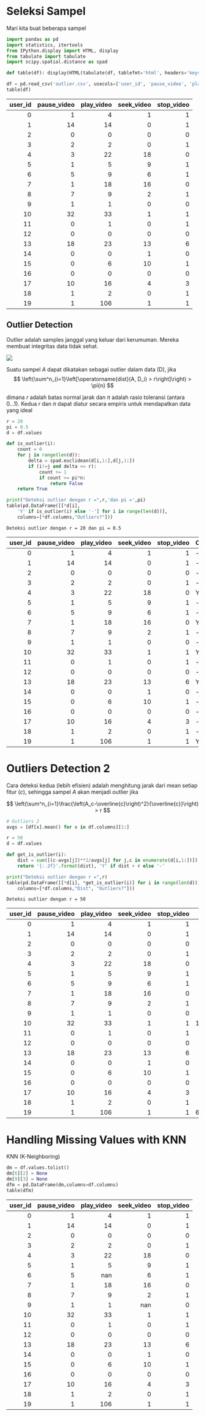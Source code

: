# Seleksi Sampel

Mari kita buat beberapa sampel


```python
import pandas as pd
import statistics, itertools
from IPython.display import HTML, display
from tabulate import tabulate
import scipy.spatial.distance as spad

def table(df): display(HTML(tabulate(df, tablefmt='html', headers='keys', showindex=False)))
```


```python
df = pd.read_csv('outlier.csv', usecols=['user_id', 'pause_video', 'play_video', 'seek_video', 'stop_video'], nrows=20)
table(df)
```


<table>
<thead>
<tr><th style="text-align: right;">  user_id</th><th style="text-align: right;">  pause_video</th><th style="text-align: right;">  play_video</th><th style="text-align: right;">  seek_video</th><th style="text-align: right;">  stop_video</th></tr>
</thead>
<tbody>
<tr><td style="text-align: right;">        0</td><td style="text-align: right;">            1</td><td style="text-align: right;">           4</td><td style="text-align: right;">           1</td><td style="text-align: right;">           1</td></tr>
<tr><td style="text-align: right;">        1</td><td style="text-align: right;">           14</td><td style="text-align: right;">          14</td><td style="text-align: right;">           0</td><td style="text-align: right;">           1</td></tr>
<tr><td style="text-align: right;">        2</td><td style="text-align: right;">            0</td><td style="text-align: right;">           0</td><td style="text-align: right;">           0</td><td style="text-align: right;">           0</td></tr>
<tr><td style="text-align: right;">        3</td><td style="text-align: right;">            2</td><td style="text-align: right;">           2</td><td style="text-align: right;">           0</td><td style="text-align: right;">           1</td></tr>
<tr><td style="text-align: right;">        4</td><td style="text-align: right;">            3</td><td style="text-align: right;">          22</td><td style="text-align: right;">          18</td><td style="text-align: right;">           0</td></tr>
<tr><td style="text-align: right;">        5</td><td style="text-align: right;">            1</td><td style="text-align: right;">           5</td><td style="text-align: right;">           9</td><td style="text-align: right;">           1</td></tr>
<tr><td style="text-align: right;">        6</td><td style="text-align: right;">            5</td><td style="text-align: right;">           9</td><td style="text-align: right;">           6</td><td style="text-align: right;">           1</td></tr>
<tr><td style="text-align: right;">        7</td><td style="text-align: right;">            1</td><td style="text-align: right;">          18</td><td style="text-align: right;">          16</td><td style="text-align: right;">           0</td></tr>
<tr><td style="text-align: right;">        8</td><td style="text-align: right;">            7</td><td style="text-align: right;">           9</td><td style="text-align: right;">           2</td><td style="text-align: right;">           1</td></tr>
<tr><td style="text-align: right;">        9</td><td style="text-align: right;">            1</td><td style="text-align: right;">           1</td><td style="text-align: right;">           0</td><td style="text-align: right;">           0</td></tr>
<tr><td style="text-align: right;">       10</td><td style="text-align: right;">           32</td><td style="text-align: right;">          33</td><td style="text-align: right;">           1</td><td style="text-align: right;">           1</td></tr>
<tr><td style="text-align: right;">       11</td><td style="text-align: right;">            0</td><td style="text-align: right;">           1</td><td style="text-align: right;">           0</td><td style="text-align: right;">           1</td></tr>
<tr><td style="text-align: right;">       12</td><td style="text-align: right;">            0</td><td style="text-align: right;">           0</td><td style="text-align: right;">           0</td><td style="text-align: right;">           0</td></tr>
<tr><td style="text-align: right;">       13</td><td style="text-align: right;">           18</td><td style="text-align: right;">          23</td><td style="text-align: right;">          13</td><td style="text-align: right;">           6</td></tr>
<tr><td style="text-align: right;">       14</td><td style="text-align: right;">            0</td><td style="text-align: right;">           0</td><td style="text-align: right;">           1</td><td style="text-align: right;">           0</td></tr>
<tr><td style="text-align: right;">       15</td><td style="text-align: right;">            0</td><td style="text-align: right;">           6</td><td style="text-align: right;">          10</td><td style="text-align: right;">           1</td></tr>
<tr><td style="text-align: right;">       16</td><td style="text-align: right;">            0</td><td style="text-align: right;">           0</td><td style="text-align: right;">           0</td><td style="text-align: right;">           0</td></tr>
<tr><td style="text-align: right;">       17</td><td style="text-align: right;">           10</td><td style="text-align: right;">          16</td><td style="text-align: right;">           4</td><td style="text-align: right;">           3</td></tr>
<tr><td style="text-align: right;">       18</td><td style="text-align: right;">            1</td><td style="text-align: right;">           2</td><td style="text-align: right;">           0</td><td style="text-align: right;">           1</td></tr>
<tr><td style="text-align: right;">       19</td><td style="text-align: right;">            1</td><td style="text-align: right;">         106</td><td style="text-align: right;">           1</td><td style="text-align: right;">           1</td></tr>
</tbody>
</table>


## Outlier Detection

Outlier adalah samples janggal yang keluar dari kerumuman. Mereka membuat integritas data tidak sehat.

![](https://paper-attachments.dropbox.com/s_1185AEC62427E23657579AF288686866FF5B3F65A0E36E86D1A293C6B0CCF4B4_1553405161903_sqDCqTEGAmcjqerU4VmkGaw.png)

Suatu sampel $A$ dapat dikatakan sebagai outlier dalam data (D), jika 
$$  \left(\sum^n_{i=1}\left[\operatorname{dist}(A, D_i) > r\right]\right) > \pi{n} $$

dimana $r$ adalah batas normal jarak dan $\pi$ adalah rasio toleransi (antara 0...1). Kedua $r$ dan  $\pi$ dapat diatur secara empiris untuk mendapatkan data yang ideal


```python
r = 20
pi = 0.5
d = df.values

def is_outlier(i):
    count = 0
    for j in range(len(d)):
        delta = spad.euclidean(d[i,1:],d[j,1:])
        if (i!=j and delta <= r):
            count += 1
            if count >= pi*n:
                return False
    return True

print("Deteksi outlier dengan r =",r,'dan pi =',pi)
table(pd.DataFrame([[*d[i], 
    'Y' if is_outlier(i) else '-'] for i in range(len(d))], 
    columns=[*df.columns,"Outliers?"]))
```

    Deteksi outlier dengan r = 20 dan pi = 0.5
    


<table>
<thead>
<tr><th style="text-align: right;">  user_id</th><th style="text-align: right;">  pause_video</th><th style="text-align: right;">  play_video</th><th style="text-align: right;">  seek_video</th><th style="text-align: right;">  stop_video</th><th>Outliers?  </th></tr>
</thead>
<tbody>
<tr><td style="text-align: right;">        0</td><td style="text-align: right;">            1</td><td style="text-align: right;">           4</td><td style="text-align: right;">           1</td><td style="text-align: right;">           1</td><td>-          </td></tr>
<tr><td style="text-align: right;">        1</td><td style="text-align: right;">           14</td><td style="text-align: right;">          14</td><td style="text-align: right;">           0</td><td style="text-align: right;">           1</td><td>-          </td></tr>
<tr><td style="text-align: right;">        2</td><td style="text-align: right;">            0</td><td style="text-align: right;">           0</td><td style="text-align: right;">           0</td><td style="text-align: right;">           0</td><td>-          </td></tr>
<tr><td style="text-align: right;">        3</td><td style="text-align: right;">            2</td><td style="text-align: right;">           2</td><td style="text-align: right;">           0</td><td style="text-align: right;">           1</td><td>-          </td></tr>
<tr><td style="text-align: right;">        4</td><td style="text-align: right;">            3</td><td style="text-align: right;">          22</td><td style="text-align: right;">          18</td><td style="text-align: right;">           0</td><td>Y          </td></tr>
<tr><td style="text-align: right;">        5</td><td style="text-align: right;">            1</td><td style="text-align: right;">           5</td><td style="text-align: right;">           9</td><td style="text-align: right;">           1</td><td>-          </td></tr>
<tr><td style="text-align: right;">        6</td><td style="text-align: right;">            5</td><td style="text-align: right;">           9</td><td style="text-align: right;">           6</td><td style="text-align: right;">           1</td><td>-          </td></tr>
<tr><td style="text-align: right;">        7</td><td style="text-align: right;">            1</td><td style="text-align: right;">          18</td><td style="text-align: right;">          16</td><td style="text-align: right;">           0</td><td>Y          </td></tr>
<tr><td style="text-align: right;">        8</td><td style="text-align: right;">            7</td><td style="text-align: right;">           9</td><td style="text-align: right;">           2</td><td style="text-align: right;">           1</td><td>-          </td></tr>
<tr><td style="text-align: right;">        9</td><td style="text-align: right;">            1</td><td style="text-align: right;">           1</td><td style="text-align: right;">           0</td><td style="text-align: right;">           0</td><td>-          </td></tr>
<tr><td style="text-align: right;">       10</td><td style="text-align: right;">           32</td><td style="text-align: right;">          33</td><td style="text-align: right;">           1</td><td style="text-align: right;">           1</td><td>Y          </td></tr>
<tr><td style="text-align: right;">       11</td><td style="text-align: right;">            0</td><td style="text-align: right;">           1</td><td style="text-align: right;">           0</td><td style="text-align: right;">           1</td><td>-          </td></tr>
<tr><td style="text-align: right;">       12</td><td style="text-align: right;">            0</td><td style="text-align: right;">           0</td><td style="text-align: right;">           0</td><td style="text-align: right;">           0</td><td>-          </td></tr>
<tr><td style="text-align: right;">       13</td><td style="text-align: right;">           18</td><td style="text-align: right;">          23</td><td style="text-align: right;">          13</td><td style="text-align: right;">           6</td><td>Y          </td></tr>
<tr><td style="text-align: right;">       14</td><td style="text-align: right;">            0</td><td style="text-align: right;">           0</td><td style="text-align: right;">           1</td><td style="text-align: right;">           0</td><td>-          </td></tr>
<tr><td style="text-align: right;">       15</td><td style="text-align: right;">            0</td><td style="text-align: right;">           6</td><td style="text-align: right;">          10</td><td style="text-align: right;">           1</td><td>-          </td></tr>
<tr><td style="text-align: right;">       16</td><td style="text-align: right;">            0</td><td style="text-align: right;">           0</td><td style="text-align: right;">           0</td><td style="text-align: right;">           0</td><td>-          </td></tr>
<tr><td style="text-align: right;">       17</td><td style="text-align: right;">           10</td><td style="text-align: right;">          16</td><td style="text-align: right;">           4</td><td style="text-align: right;">           3</td><td>-          </td></tr>
<tr><td style="text-align: right;">       18</td><td style="text-align: right;">            1</td><td style="text-align: right;">           2</td><td style="text-align: right;">           0</td><td style="text-align: right;">           1</td><td>-          </td></tr>
<tr><td style="text-align: right;">       19</td><td style="text-align: right;">            1</td><td style="text-align: right;">         106</td><td style="text-align: right;">           1</td><td style="text-align: right;">           1</td><td>Y          </td></tr>
</tbody>
</table>


# Outliers Detection 2 

Cara deteksi kedua (lebih efisien) adalah menghitung jarak dari mean setiap fitur ($c$), sehingga sampel $A$ akan menjadi outlier jika

$$ \left(\sum^n_{i=1}\frac{\left(A_c-\overline{c}\right)^2}{\overline{c}}\right) > r $$


```python
# Outliers 2
avgs = [df[x].mean() for x in df.columns][1:]

r = 50
d = df.values

def get_is_outlier(i):
    dist = sum([(c-avgs[j])**2/avgs[j] for j,c in enumerate(d[i,1:])])
    return '{:.2f}'.format(dist), 'Y' if dist > r else '-'

print("Deteksi outlier dengan r =",r)
table(pd.DataFrame([[*d[i], *get_is_outlier(i)] for i in range(len(d))], 
    columns=[*df.columns,"Dist", "Outliers?"]))

```

    Deteksi outlier dengan r = 50
    


<table>
<thead>
<tr><th style="text-align: right;">  user_id</th><th style="text-align: right;">  pause_video</th><th style="text-align: right;">  play_video</th><th style="text-align: right;">  seek_video</th><th style="text-align: right;">  stop_video</th><th style="text-align: right;">  Dist</th><th>Outliers?  </th></tr>
</thead>
<tbody>
<tr><td style="text-align: right;">        0</td><td style="text-align: right;">            1</td><td style="text-align: right;">           4</td><td style="text-align: right;">           1</td><td style="text-align: right;">           1</td><td style="text-align: right;"> 12.13</td><td>-          </td></tr>
<tr><td style="text-align: right;">        1</td><td style="text-align: right;">           14</td><td style="text-align: right;">          14</td><td style="text-align: right;">           0</td><td style="text-align: right;">           1</td><td style="text-align: right;"> 21.38</td><td>-          </td></tr>
<tr><td style="text-align: right;">        2</td><td style="text-align: right;">            0</td><td style="text-align: right;">           0</td><td style="text-align: right;">           0</td><td style="text-align: right;">           0</td><td style="text-align: right;"> 23.5 </td><td>-          </td></tr>
<tr><td style="text-align: right;">        3</td><td style="text-align: right;">            2</td><td style="text-align: right;">           2</td><td style="text-align: right;">           0</td><td style="text-align: right;">           1</td><td style="text-align: right;"> 15.62</td><td>-          </td></tr>
<tr><td style="text-align: right;">        4</td><td style="text-align: right;">            3</td><td style="text-align: right;">          22</td><td style="text-align: right;">          18</td><td style="text-align: right;">           0</td><td style="text-align: right;"> 54.1 </td><td>Y          </td></tr>
<tr><td style="text-align: right;">        5</td><td style="text-align: right;">            1</td><td style="text-align: right;">           5</td><td style="text-align: right;">           9</td><td style="text-align: right;">           1</td><td style="text-align: right;"> 14.31</td><td>-          </td></tr>
<tr><td style="text-align: right;">        6</td><td style="text-align: right;">            5</td><td style="text-align: right;">           9</td><td style="text-align: right;">           6</td><td style="text-align: right;">           1</td><td style="text-align: right;">  2.41</td><td>-          </td></tr>
<tr><td style="text-align: right;">        7</td><td style="text-align: right;">            1</td><td style="text-align: right;">          18</td><td style="text-align: right;">          16</td><td style="text-align: right;">           0</td><td style="text-align: right;"> 40.06</td><td>-          </td></tr>
<tr><td style="text-align: right;">        8</td><td style="text-align: right;">            7</td><td style="text-align: right;">           9</td><td style="text-align: right;">           2</td><td style="text-align: right;">           1</td><td style="text-align: right;">  3.56</td><td>-          </td></tr>
<tr><td style="text-align: right;">        9</td><td style="text-align: right;">            1</td><td style="text-align: right;">           1</td><td style="text-align: right;">           0</td><td style="text-align: right;">           0</td><td style="text-align: right;"> 19.78</td><td>-          </td></tr>
<tr><td style="text-align: right;">       10</td><td style="text-align: right;">           32</td><td style="text-align: right;">          33</td><td style="text-align: right;">           1</td><td style="text-align: right;">           1</td><td style="text-align: right;">182.25</td><td>Y          </td></tr>
<tr><td style="text-align: right;">       11</td><td style="text-align: right;">            0</td><td style="text-align: right;">           1</td><td style="text-align: right;">           0</td><td style="text-align: right;">           1</td><td style="text-align: right;"> 20.57</td><td>-          </td></tr>
<tr><td style="text-align: right;">       12</td><td style="text-align: right;">            0</td><td style="text-align: right;">           0</td><td style="text-align: right;">           0</td><td style="text-align: right;">           0</td><td style="text-align: right;"> 23.5 </td><td>-          </td></tr>
<tr><td style="text-align: right;">       13</td><td style="text-align: right;">           18</td><td style="text-align: right;">          23</td><td style="text-align: right;">          13</td><td style="text-align: right;">           6</td><td style="text-align: right;"> 86.56</td><td>Y          </td></tr>
<tr><td style="text-align: right;">       14</td><td style="text-align: right;">            0</td><td style="text-align: right;">           0</td><td style="text-align: right;">           1</td><td style="text-align: right;">           0</td><td style="text-align: right;"> 21.74</td><td>-          </td></tr>
<tr><td style="text-align: right;">       15</td><td style="text-align: right;">            0</td><td style="text-align: right;">           6</td><td style="text-align: right;">          10</td><td style="text-align: right;">           1</td><td style="text-align: right;"> 17.55</td><td>-          </td></tr>
<tr><td style="text-align: right;">       16</td><td style="text-align: right;">            0</td><td style="text-align: right;">           0</td><td style="text-align: right;">           0</td><td style="text-align: right;">           0</td><td style="text-align: right;"> 23.5 </td><td>-          </td></tr>
<tr><td style="text-align: right;">       17</td><td style="text-align: right;">           10</td><td style="text-align: right;">          16</td><td style="text-align: right;">           4</td><td style="text-align: right;">           3</td><td style="text-align: right;">  9.91</td><td>-          </td></tr>
<tr><td style="text-align: right;">       18</td><td style="text-align: right;">            1</td><td style="text-align: right;">           2</td><td style="text-align: right;">           0</td><td style="text-align: right;">           1</td><td style="text-align: right;"> 17   </td><td>-          </td></tr>
<tr><td style="text-align: right;">       19</td><td style="text-align: right;">            1</td><td style="text-align: right;">         106</td><td style="text-align: right;">           1</td><td style="text-align: right;">           1</td><td style="text-align: right;">636.18</td><td>Y          </td></tr>
</tbody>
</table>


# Handling Missing Values with KNN

KNN (K-Neighboring)



```python
dm = df.values.tolist()
dm[6][2] = None
dm[9][3] = None
dfm = pd.DataFrame(dm,columns=df.columns)
table(dfm)
```


<table>
<thead>
<tr><th style="text-align: right;">  user_id</th><th style="text-align: right;">  pause_video</th><th style="text-align: right;">  play_video</th><th style="text-align: right;">  seek_video</th><th style="text-align: right;">  stop_video</th></tr>
</thead>
<tbody>
<tr><td style="text-align: right;">        0</td><td style="text-align: right;">            1</td><td style="text-align: right;">           4</td><td style="text-align: right;">           1</td><td style="text-align: right;">           1</td></tr>
<tr><td style="text-align: right;">        1</td><td style="text-align: right;">           14</td><td style="text-align: right;">          14</td><td style="text-align: right;">           0</td><td style="text-align: right;">           1</td></tr>
<tr><td style="text-align: right;">        2</td><td style="text-align: right;">            0</td><td style="text-align: right;">           0</td><td style="text-align: right;">           0</td><td style="text-align: right;">           0</td></tr>
<tr><td style="text-align: right;">        3</td><td style="text-align: right;">            2</td><td style="text-align: right;">           2</td><td style="text-align: right;">           0</td><td style="text-align: right;">           1</td></tr>
<tr><td style="text-align: right;">        4</td><td style="text-align: right;">            3</td><td style="text-align: right;">          22</td><td style="text-align: right;">          18</td><td style="text-align: right;">           0</td></tr>
<tr><td style="text-align: right;">        5</td><td style="text-align: right;">            1</td><td style="text-align: right;">           5</td><td style="text-align: right;">           9</td><td style="text-align: right;">           1</td></tr>
<tr><td style="text-align: right;">        6</td><td style="text-align: right;">            5</td><td style="text-align: right;">         nan</td><td style="text-align: right;">           6</td><td style="text-align: right;">           1</td></tr>
<tr><td style="text-align: right;">        7</td><td style="text-align: right;">            1</td><td style="text-align: right;">          18</td><td style="text-align: right;">          16</td><td style="text-align: right;">           0</td></tr>
<tr><td style="text-align: right;">        8</td><td style="text-align: right;">            7</td><td style="text-align: right;">           9</td><td style="text-align: right;">           2</td><td style="text-align: right;">           1</td></tr>
<tr><td style="text-align: right;">        9</td><td style="text-align: right;">            1</td><td style="text-align: right;">           1</td><td style="text-align: right;">         nan</td><td style="text-align: right;">           0</td></tr>
<tr><td style="text-align: right;">       10</td><td style="text-align: right;">           32</td><td style="text-align: right;">          33</td><td style="text-align: right;">           1</td><td style="text-align: right;">           1</td></tr>
<tr><td style="text-align: right;">       11</td><td style="text-align: right;">            0</td><td style="text-align: right;">           1</td><td style="text-align: right;">           0</td><td style="text-align: right;">           1</td></tr>
<tr><td style="text-align: right;">       12</td><td style="text-align: right;">            0</td><td style="text-align: right;">           0</td><td style="text-align: right;">           0</td><td style="text-align: right;">           0</td></tr>
<tr><td style="text-align: right;">       13</td><td style="text-align: right;">           18</td><td style="text-align: right;">          23</td><td style="text-align: right;">          13</td><td style="text-align: right;">           6</td></tr>
<tr><td style="text-align: right;">       14</td><td style="text-align: right;">            0</td><td style="text-align: right;">           0</td><td style="text-align: right;">           1</td><td style="text-align: right;">           0</td></tr>
<tr><td style="text-align: right;">       15</td><td style="text-align: right;">            0</td><td style="text-align: right;">           6</td><td style="text-align: right;">          10</td><td style="text-align: right;">           1</td></tr>
<tr><td style="text-align: right;">       16</td><td style="text-align: right;">            0</td><td style="text-align: right;">           0</td><td style="text-align: right;">           0</td><td style="text-align: right;">           0</td></tr>
<tr><td style="text-align: right;">       17</td><td style="text-align: right;">           10</td><td style="text-align: right;">          16</td><td style="text-align: right;">           4</td><td style="text-align: right;">           3</td></tr>
<tr><td style="text-align: right;">       18</td><td style="text-align: right;">            1</td><td style="text-align: right;">           2</td><td style="text-align: right;">           0</td><td style="text-align: right;">           1</td></tr>
<tr><td style="text-align: right;">       19</td><td style="text-align: right;">            1</td><td style="text-align: right;">         106</td><td style="text-align: right;">           1</td><td style="text-align: right;">           1</td></tr>
</tbody>
</table>



```python

```
